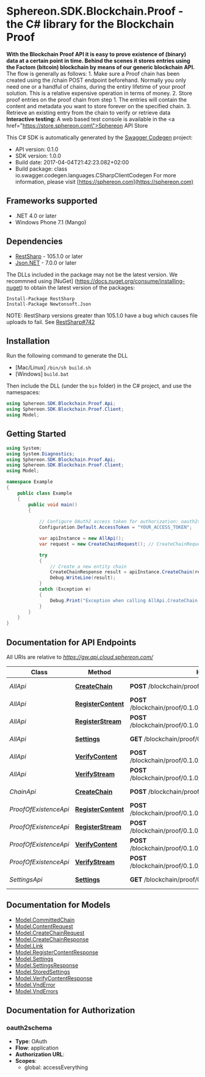 # Sphereon.SDK.Blockchain.Proof - the C# library for the Blockchain Proof

<b>With the Blockchain Proof API it is easy to prove existence of (binary) data at a certain point in time. Behind the scenes it stores entries using the Factom (bitcoin) blockchain by means of our generic blockchain API.</b>    The flow is generally as follows:  1. Make sure a Proof chain has been created using the /chain POST endpoint beforehand. Normally you only need one or a handful of chains, during the entiry lifetime of your proof solution. This is a relative expensive operation in terms of money.  2. Store proof entries on the proof chain from step 1. The entries will contain the content and metadata you want to store forever on the specified chain.  3. Retrieve an existing entry from the chain to verify or retrieve data      <b>Interactive testing: </b>A web based test console is available in the <a href=\"https://store.sphereon.com\">Sphereon API Store</a>

This C# SDK is automatically generated by the [Swagger Codegen](https://github.com/swagger-api/swagger-codegen) project:

- API version: 0.1.0
- SDK version: 1.0.0
- Build date: 2017-04-04T21:42:23.082+02:00
- Build package: class io.swagger.codegen.languages.CSharpClientCodegen
    For more information, please visit [https://sphereon.com](https://sphereon.com)

## Frameworks supported
- .NET 4.0 or later
- Windows Phone 7.1 (Mango)

## Dependencies
- [RestSharp](https://www.nuget.org/packages/RestSharp) - 105.1.0 or later
- [Json.NET](https://www.nuget.org/packages/Newtonsoft.Json/) - 7.0.0 or later

The DLLs included in the package may not be the latest version. We recommned using [NuGet] (https://docs.nuget.org/consume/installing-nuget) to obtain the latest version of the packages:
```
Install-Package RestSharp
Install-Package Newtonsoft.Json
```

NOTE: RestSharp versions greater than 105.1.0 have a bug which causes file uploads to fail. See [RestSharp#742](https://github.com/restsharp/RestSharp/issues/742)

## Installation
Run the following command to generate the DLL
- [Mac/Linux] `/bin/sh build.sh`
- [Windows] `build.bat`

Then include the DLL (under the `bin` folder) in the C# project, and use the namespaces:
```csharp
using Sphereon.SDK.Blockchain.Proof.Api;
using Sphereon.SDK.Blockchain.Proof.Client;
using Model;
```

## Getting Started

```csharp
using System;
using System.Diagnostics;
using Sphereon.SDK.Blockchain.Proof.Api;
using Sphereon.SDK.Blockchain.Proof.Client;
using Model;

namespace Example
{
    public class Example
    {
        public void main()
        {
            
            // Configure OAuth2 access token for authorization: oauth2schema
            Configuration.Default.AccessToken = "YOUR_ACCESS_TOKEN";

            var apiInstance = new AllApi();
            var request = new CreateChainRequest(); // CreateChainRequest | Create a new Proof of Existence chain using the provided entity settings

            try
            {
                // Create a new entity chain
                CreateChainResponse result = apiInstance.CreateChain(request);
                Debug.WriteLine(result);
            }
            catch (Exception e)
            {
                Debug.Print("Exception when calling AllApi.CreateChain: " + e.Message );
            }
        }
    }
}
```

<a name="documentation-for-api-endpoints"></a>
## Documentation for API Endpoints

All URIs are relative to *https://gw.api.cloud.sphereon.com/*

Class | Method | HTTP request | Description
------------ | ------------- | ------------- | -------------
*AllApi* | [**CreateChain**](docs/AllApi.md#createchain) | **POST** /blockchain/proof/0.1.0/existence | Create a new entity chain
*AllApi* | [**RegisterContent**](docs/AllApi.md#registercontent) | **POST** /blockchain/proof/0.1.0/existence/{chainId}/register/content | Register content
*AllApi* | [**RegisterStream**](docs/AllApi.md#registerstream) | **POST** /blockchain/proof/0.1.0/existence/{chainId}/register/stream | Register content using a bytestream/file
*AllApi* | [**Settings**](docs/AllApi.md#settings) | **GET** /blockchain/proof/0.1.0/existence/{chainId}/settings | Get the settings for registration/verification
*AllApi* | [**VerifyContent**](docs/AllApi.md#verifycontent) | **POST** /blockchain/proof/0.1.0/existence/{chainId}/verify/content | Verify content
*AllApi* | [**VerifyStream**](docs/AllApi.md#verifystream) | **POST** /blockchain/proof/0.1.0/existence/{chainId}/verify/stream | Verify content using a bytestream/file
*ChainApi* | [**CreateChain**](docs/ChainApi.md#createchain) | **POST** /blockchain/proof/0.1.0/existence | Create a new entity chain
*ProofOfExistenceApi* | [**RegisterContent**](docs/ProofOfExistenceApi.md#registercontent) | **POST** /blockchain/proof/0.1.0/existence/{chainId}/register/content | Register content
*ProofOfExistenceApi* | [**RegisterStream**](docs/ProofOfExistenceApi.md#registerstream) | **POST** /blockchain/proof/0.1.0/existence/{chainId}/register/stream | Register content using a bytestream/file
*ProofOfExistenceApi* | [**VerifyContent**](docs/ProofOfExistenceApi.md#verifycontent) | **POST** /blockchain/proof/0.1.0/existence/{chainId}/verify/content | Verify content
*ProofOfExistenceApi* | [**VerifyStream**](docs/ProofOfExistenceApi.md#verifystream) | **POST** /blockchain/proof/0.1.0/existence/{chainId}/verify/stream | Verify content using a bytestream/file
*SettingsApi* | [**Settings**](docs/SettingsApi.md#settings) | **GET** /blockchain/proof/0.1.0/existence/{chainId}/settings | Get the settings for registration/verification


<a name="documentation-for-models"></a>
## Documentation for Models

 - [Model.CommittedChain](docs/CommittedChain.md)
 - [Model.ContentRequest](docs/ContentRequest.md)
 - [Model.CreateChainRequest](docs/CreateChainRequest.md)
 - [Model.CreateChainResponse](docs/CreateChainResponse.md)
 - [Model.Link](docs/Link.md)
 - [Model.RegisterContentResponse](docs/RegisterContentResponse.md)
 - [Model.Settings](docs/Settings.md)
 - [Model.SettingsResponse](docs/SettingsResponse.md)
 - [Model.StoredSettings](docs/StoredSettings.md)
 - [Model.VerifyContentResponse](docs/VerifyContentResponse.md)
 - [Model.VndError](docs/VndError.md)
 - [Model.VndErrors](docs/VndErrors.md)


## Documentation for Authorization

### oauth2schema

- **Type**: OAuth
- **Flow**: application
- **Authorization URL**: 
- **Scopes**: 
  - global: accessEverything

